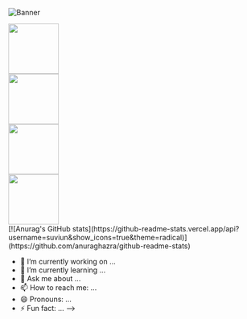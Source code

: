 ![Banner](https://user-images.githubusercontent.com/57669649/219815039-7833e8fe-ad5a-4911-bf11-74393a5cace4.png)

<div class="row">
  <div class="column">
    <img src="https://user-images.githubusercontent.com/57669649/219820218-9d3ca421-0bd6-4ed3-a5d6-a11a897a8051.png" width="100" height="100">
  </div>
  <div class="column">
    <img src="https://user-images.githubusercontent.com/57669649/219820759-3cc8c7e0-c1d3-42c7-b988-749b207da2d1.png" width="100" height="100">
  </div>    
  <div class="column">
    <img src="https://user-images.githubusercontent.com/57669649/219820744-95ab768a-6fa8-449e-a76a-940833e87277.png" width="100" height="100">
  </div>
  <div class="column">
    <img src="https://user-images.githubusercontent.com/57669649/219820754-05b8b9da-5111-44c7-bcd9-c52263947974.png" width="100" height="100">
  </div>
</div>
[![Anurag's GitHub stats](https://github-readme-stats.vercel.app/api?username=suviun&show_icons=true&theme=radical)](https://github.com/anuraghazra/github-readme-stats)

- 🔭 I’m currently working on ...
- 🌱 I’m currently learning ...
- 💬 Ask me about ...
- 📫 How to reach me: ...
- 😄 Pronouns: ...
- ⚡ Fun fact: ...
-->
